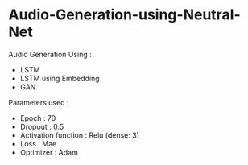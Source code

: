 # Audio-Generation-using-Neutral-Net

Audio Generation Using :
* LSTM
* LSTM using Embedding
* GAN

Parameters used :
- Epoch : 70
- Dropout : 0.5
- Activation function : Relu (dense: 3)
- Loss : Mae
- Optimizer : Adam
